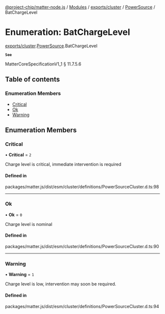 [@project-chip/matter-node.js](../README.md) / [Modules](../modules.md) / [exports/cluster](../modules/exports_cluster.md) / [PowerSource](../modules/exports_cluster.PowerSource.md) / BatChargeLevel

# Enumeration: BatChargeLevel

[exports/cluster](../modules/exports_cluster.md).[PowerSource](../modules/exports_cluster.PowerSource.md).BatChargeLevel

**`See`**

MatterCoreSpecificationV1_1 § 11.7.5.6

## Table of contents

### Enumeration Members

- [Critical](exports_cluster.PowerSource.BatChargeLevel.md#critical)
- [Ok](exports_cluster.PowerSource.BatChargeLevel.md#ok)
- [Warning](exports_cluster.PowerSource.BatChargeLevel.md#warning)

## Enumeration Members

### Critical

• **Critical** = ``2``

Charge level is critical, immediate intervention is required

#### Defined in

packages/matter.js/dist/esm/cluster/definitions/PowerSourceCluster.d.ts:98

___

### Ok

• **Ok** = ``0``

Charge level is nominal

#### Defined in

packages/matter.js/dist/esm/cluster/definitions/PowerSourceCluster.d.ts:90

___

### Warning

• **Warning** = ``1``

Charge level is low, intervention may soon be required.

#### Defined in

packages/matter.js/dist/esm/cluster/definitions/PowerSourceCluster.d.ts:94
